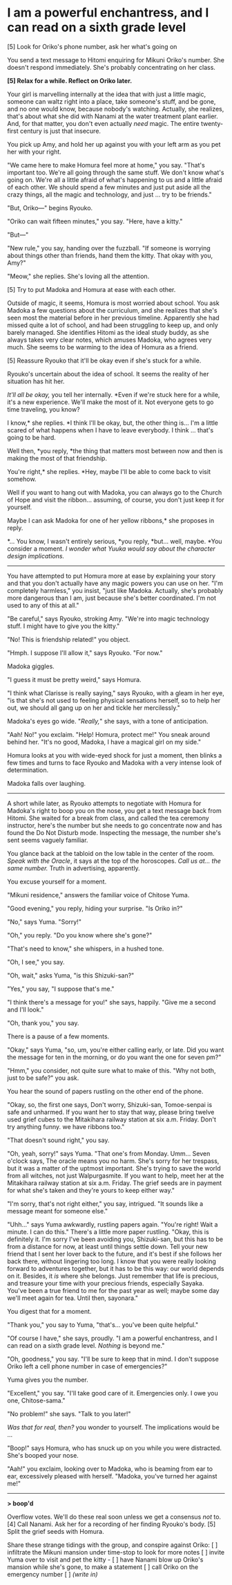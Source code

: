 # I am a powerful enchantress, and I can read on a sixth grade level

\[5] Look for Oriko's phone number, ask her what's going on

You send a text message to Hitomi enquiring for Mikuni Oriko's number. She doesn't respond immediately. She's probably concentrating on her class.

**\[5] Relax for a while. Reflect on Oriko later.**

Your girl is marvelling internally at the idea that with just a little magic, someone can waltz right into a place, take someone's stuff, and be gone, and no one would know, because nobody's watching. Actually, she realizes, that's about what she did with Nanami at the water treatment plant earlier. And, for that matter, you don't even actually *need* magic. The entire twenty-first century is just that insecure.

You pick up Amy, and hold her up against you with your left arm as you pet her with your right.

"We came here to make Homura feel more at home," you say. "That's important too. We're all going through the same stuff. We don't know what's going on. We're all a little afraid of what's happening to us and a little afraid of each other. We should spend a few minutes and just put aside all the crazy things, all the magic and technology, and just … try to be friends."

"But, Oriko—" begins Ryouko.

"Oriko can wait fifteen minutes," you say. "Here, have a kitty."

"But—"

"New rule," you say, handing over the fuzzball. "If someone is worrying about things other than friends, hand them the kitty. That okay with you, Amy?"

"Meow," she replies. She's loving all the attention.

\[5] Try to put Madoka and Homura at ease with each other.

Outside of magic, it seems, Homura is most worried about school. You ask Madoka a few questions about the curriculum, and she realizes that she's seen most the material before in her previous timeline. Apparently she had missed quite a lot of school, and had been struggling to keep up, and only barely managed. She identifies Hitomi as the ideal study buddy, as she always takes very clear notes, which amuses Madoka, who agrees very much. She seems to be warming to the idea of Homura as a friend.

\[5] Reassure Ryouko that it'll be okay even if she's stuck for a while.

Ryouko's uncertain about the idea of school. It seems the reality of her situation has hit her.

*It'll all be okay,* you tell her internally. \*Even if we're stuck here for a while, it's a new experience. We'll make the most of it. Not everyone gets to go time traveling, you know?

I know,\* she replies. \*I think I'll be okay, but, the other thing is… I'm a little scared of what happens when I have to leave everybody. I think … that's going to be hard.

Well then, \*you reply, \*the thing that matters most between now and then is making the most of that friendship.

You're right,\* she replies. \*Hey, maybe I'll be able to come back to visit somehow.

Well if you want to hang out with Madoka, you can always go to the Church of Hope and visit the ribbon… assuming, of course, you don't just keep it for yourself.

Maybe I can ask Madoka for one of her yellow ribbons,\* she proposes in reply.

\*… You know, I wasn't entirely serious, \*you reply, \*but… well, maybe. \*You consider a moment. *I wonder what Yuuka would say about the character design implications.*

***

You have attempted to put Homura more at ease by explaining your story and that you don't actually have any magic powers you can use on her. "I'm completely harmless," you insist, "just like Madoka. Actually, she's probably more dangerous than I am, just because she's better coordinated. I'm not used to any of this at all."

"Be careful," says Ryouko, stroking Amy. "We're into magic technology stuff. I might have to give you the kitty."

"No! This is friendship related!" you object.

"Hmph. I suppose I'll allow it," says Ryouko. "For now."

Madoka giggles.

"I guess it must be pretty weird," says Homura.

"I think what Clarisse is really saying," says Ryouko, with a gleam in her eye, "is that she's not used to feeling physical sensations herself, so to help her out, we should all gang up on her and tickle her mercilessly."

Madoka's eyes go wide. "*Really,*" she says, with a tone of anticipation.

"Aah! No!" you exclaim. "Help! Homura, protect me!" You sneak around behind her. "It's no good, Madoka, I have a magical girl on my side."

Homura looks at you with wide-eyed shock for just a moment, then blinks a few times and turns to face Ryouko and Madoka with a very intense look of determination.

Madoka falls over laughing.

***

A short while later, as Ryouko attempts to negotiate with Homura for Madoka's right to boop you on the nose, you get a text message back from Hitomi. She waited for a break from class, and called the tea ceremony instructor, here's the number but she needs to go concentrate now and has found the Do Not Disturb mode. Inspecting the message, the number she's sent seems vaguely familiar.

You glance back at the tabloid on the low table in the center of the room. *Speak with the Oracle*, it says at the top of the horoscopes. *Call us at… *the same number*.* Truth in advertising, apparently.

You excuse yourself for a moment.

"Mikuni residence," answers the familiar voice of Chitose Yuma.

"Good evening," you reply, hiding your surprise. "Is Oriko in?"

"No," says Yuma. "Sorry!"

"Oh," you reply. "Do you know where she's gone?"

"That's need to know," she whispers, in a hushed tone.

"Oh, I see," you say.

"Oh, wait," asks Yuma, "is this Shizuki-san?"

"Yes," you say, "I suppose that's me."

"I think there's a message for you!" she says, happily. "Give me a second and I'll look."

"Oh, thank you," you say.

There is a pause of a few moments.

"Okay," says Yuma, "so, um, you're either calling early, or late. Did you want the message for ten in the morning, or do you want the one for seven pm?"

"Hmm," you consider, not quite sure what to make of this. "Why not both, just to be safe?" you ask.

You hear the sound of papers rustling on the other end of the phone.

"Okay, so, the first one says, Don't worry, Shizuki-san, Tomoe-senpai is safe and unharmed. If you want her to stay that way, please bring twelve used grief cubes to the Mitakihara railway station at six a.m. Friday. Don't try anything funny. we have ribbons too."

"That doesn't sound right," you say.

"Oh, yeah, sorry!" says Yuma. "That one's from Monday. Umm… Seven o'clock says, The oracle means you no harm. She's sorry for her trespass, but it was a matter of the uptmost important. She's trying to save the world from all witches, not just Walpurgasmite. If you want to help, meet her at the Mitakihara railway station at six a.m. Friday. The grief seeds are in payment for what she's taken and they're yours to keep either way."

"I'm sorry, that's not right either," you say, intrigued. "It sounds like a message meant for someone else."

"Uhh…" says Yuma awkwardly, rustling papers again. "You're right! Wait a minute. I can do this." There's a little more paper rustling. "Okay, this is definitely it. I'm sorry I've been avoiding you, Shizuki-san, but this has to be from a distance for now, at least until things settle down. Tell your new friend that I sent her lover back to the future, and it's best if she follows her back there, without lingering too long. I know that you were really looking forward to adventures together, but it has to be this way: our world depends on it. Besides, it *is* where she belongs. Just remember that life is precious, and treasure your time with your precious friends, especially Sayaka. You've been a true friend to me for the past year as well; maybe some day we'll meet again for tea. Until then, sayonara."

You digest that for a moment.

"Thank you," you say to Yuma, "that's… you've been quite helpful."

"Of course I have," she says, proudly. "I am a powerful enchantress, and I can read on a sixth grade level. *Nothing* is beyond me."

"Oh, goodness," you say. "I'll be sure to keep that in mind. I don't suppose Oriko left a cell phone number in case of emergencies?"

Yuma gives you the number.

"Excellent," you say. "I'll take good care of it. Emergencies only. I owe you one, Chitose-sama."

"No problem!" she says. "Talk to you later!"

*Was that for real, then?* you wonder to yourself. The implications would be ...

"Boop!" says Homura, who has snuck up on you while you were distracted. She's booped your nose.

"Aah!" you exclaim, looking over to Madoka, who is beaming from ear to ear, excessively pleased with herself. "Madoka, you've turned her against me!"

***

**> boop'd**

Overflow votes. We'll do these real soon unless we get a consensus *not* to.
\[4] Call Nanami. Ask her for a recording of her finding Ryouko's body.
\[5] Split the grief seeds with Homura.

Share these strange tidings with the group, and conspire against Oriko:
\[ ] infiltrate the Mikuni mansion under time-stop to look for more notes
\[ ] invite Yuma over to visit and pet the kitty
\- \[ ] have Nanami blow up Oriko's mansion while she's gone, to make a statement
\[ ] call Oriko on the emergency number
\[ ] *(write in)*
